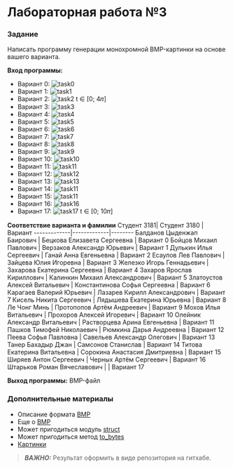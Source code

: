 # Лабораторная работа  №3

### Задание
Написать программу генерации монохромной BMP-картинки на основе вашего варианта.

**Вход программы:**
* Вариант 0: ![task0](./tasks/task0.png)
* Вариант 1: ![task1](./tasks/task1.png)
* Вариант 2: ![task2](./tasks/task2.png) t ∈ \[0; 4𝜋\]
* Вариант 3: ![task3](./tasks/task3.png)
* Вариант 4: ![task4](./tasks/task4.png)
* Вариант 5: ![task5](./tasks/task5.png)
* Вариант 6: ![task6](./tasks/task6.png)
* Вариант 7: ![task7](./tasks/task7.png)
* Вариант 8: ![task8](./tasks/task8.png)
* Вариант 9: ![task9](./tasks/task9.png)
* Вариант 10: ![task10](./tasks/task10.png)
* Вариант 11: ![task11](./tasks/task11.png)
* Вариант 12: ![task12](./tasks/task12.png)
* Вариант 13: ![task13](./tasks/task13.png)
* Вариант 14: ![task11](./tasks/task14.png)
* Вариант 15: ![task11](./tasks/task15.png)
* Вариант 16: ![task16](./tasks/task16.png)
* Вариант 17: ![task17](./tasks/task17.png) t ∈ \[0; 10𝜋\]

**Соответствие варианта и фамилии**
Студент 3181| Студент 3180 |Вариант
-------------|-------------|--------
Балданов Цыденжап Баирович	|	Бецкова Елизавета Сергеевна	|	Вариант 0
Бойцов Михаил Павлович	|	Верзаков Александр Юрьевич	|	Вариант 1
Дулькин Илья Сергеевич	|	Ганай Анна Евгеньевна	|	Вариант 2
Есаулов Лев Павлович	|	Зайцева Юлия Игоревна	|	Вариант 3
Железко Игорь Геннадьевич	|	Захарова Екатерина Сергеевна	|	Вариант 4
Захаров Ярослав Кириллович	|	Калинкин Михаил Александрович	|	Вариант 5
Златоустов Алексей Витальевич	|	Константинова Софья Сергеевна	|	Вариант 6
Карагаев Валерий Юрьевич	|	Лазарев Кирилл Александрович	|	Вариант 7
Кисель Никита Сергеевич	|	Лядышева Екатерина Юрьевна	|	Вариант 8
Ле Чонг Минь	|	Протопопов Артём Андреевич	|	Вариант 9
Мохов Илья Витальевич	|	Прохоров Алексей Игоревич	|	Вариант 10
Олейник Александр Витальевич	|	Растворцева Арина Евгеньевна	|	Вариант 11
Пашков Тимофей Николаевич	|	Рюмкина Дарья Андреевна	|	Вариант 12
Пеева Софья Павловна	|	Савельев Александр Олегович	|	Вариант 13
Танер Бахадыр Джан	|	Самсонов Станислав	|	Вариант 14
Титова Екатерина Витальевна	|	Сорокина Анастасия Дмитриевна	|	Вариант 15
Ширяев Антон Сергеевич	|	Черных Артём Сергеевич	|	Вариант 16
Штарьков Роман Вячеславович	|		|	Вариант 17

**Выход программы:**
BMP-файл

### Дополнительные материалы
* Описание формата [BMP](https://ru.wikipedia.org/wiki/BMP)
* Еще о [BMP](https://medium.com/sysf/bits-to-bitmaps-a-simple-walkthrough-of-bmp-image-format-765dc6857393)
* Может пригодиться модуль [struct](https://docs.python.org/3/library/struct.html)
* Может пригодиться метод [to_bytes](https://docs.python.org/3.2/library/stdtypes.html#int.to_bytes)
* [Картинки](http://grafikus.ru/examples/parametric-functions-2d) 

> **_ВАЖНО:_**
Результат оформить в виде репозитория на гитхабе.
